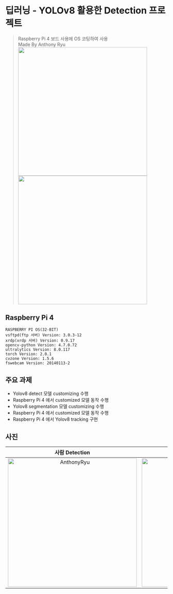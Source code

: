 # 딥러닝 - YOLOv8 활용한 Detection 프로젝트
> Raspberry Pi 4 보드 사용에 OS 코팅하여 사용 <br/> Made By Anthony Ryu <br/> <img src="https://github.com/user-attachments/assets/06007f3d-0c1d-40a8-9d3b-41fe1bc38135" width="400" /> <img src="https://github.com/user-attachments/assets/a5c91b1f-e542-4109-ab2e-95ae7cdea6bd" width="400" />
> 

## Raspberry Pi 4 
```
RASPBERRY PI OS(32-BIT)
vsftpd(ftp 서버) Version: 3.0.3-12
xrdp(xrdp 서버) Version: 0.9.17
opencv-python Version: 4.7.0.72
ultralytics Version: 8.0.117
torch Version: 2.0.1
cvzone Version: 1.5.6
fswebcam Version: 20140113-2
```
>

## 주요 과제
- Yolov8 detect 모델 customizing 수행
- Raspberry Pi 4 에서 customized 모델 동작 수행
- Yolov8 segmentation 모델 customizing 수행
- Raspberry Pi 4 에서 customized 모델 동작 수행
- Raspberry Pi 4 에서 Yolov8 tracking 구현
>

## 사진
|**사람 Detection**|**나비 Segmentation**|**자동차 Tracking**|
|:---:|:---:|:---:|
| <img width="400" alt="AnthonyRyu" src="https://github.com/user-attachments/assets/42ba53f4-d9cb-4fa7-ae81-675076a22d72"> | <img width="400" alt="AnthonyRyu" src="https://github.com/user-attachments/assets/ef8d0f83-204d-4919-b18d-bd1ac4038304">| <img width="400" alt="AnthonyRyu" src="https://github.com/user-attachments/assets/61d162e7-4a85-4466-806a-2e071299fba3">
